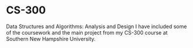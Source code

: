 # CS-300
Data Structures and Algorithms: Analysis and Design
I have included some of the coursework and the main project from my CS-300 course at Southern New Hampshire University.  
